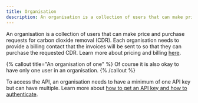 ```yaml
---
title: Organisation
description: An organisation is a collection of users that can make price and purchase requests for carbon dioxide removal (CDR).
---
```


An organisation is a collection of users that can make price and purchase requests for carbon dioxide removal (CDR). Each organisation needs to provide a billing contact that the invoices will be sent to so that they can purchase the requested CDR. Learn more about pricing and billing [here](/docs/pricing-and-billing).

{% callout title="An organisation of one" %}
Of course it is also okay to have only one user in an organisation.
{% /callout %}

To access the API, an organisation needs to have a minimum of one API key but can have multiple. Learn more about [how to get an API key and how to authenticate](/docs/authentication-and-security).
